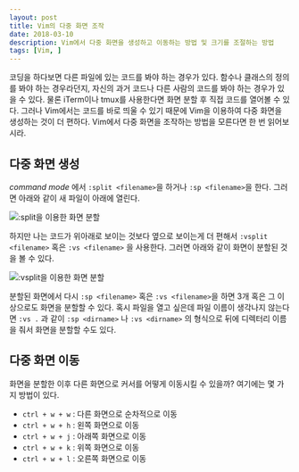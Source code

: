 ```yaml
---
layout: post
title: Vim의 다중 화면 조작
date: 2018-03-10
description: Vim에서 다중 화면을 생성하고 이동하는 방법 및 크기를 조절하는 방법
tags: [Vim, ]
---
```


코딩을 하다보면 다른 파일에 있는 코드를 봐야 하는 경우가 있다. 함수나 클래스의 정의를 봐야 하는 경우라던지, 자신의 과거 코드나 다른 사람의 코드를 봐야 하는 경우가 있을 수 있다. 물론 iTerm이나 tmux를 사용한다면 화면 분할 후 직접 코드를 열어볼 수 있다. 그러나 Vim에서는 코드를 바로 띄울 수 있기 때문에 Vim을 이용하여 다중 화면을 생성하는 것이 더 편하다. Vim에서 다중 화면을 조작하는 방법을 모른다면 한 번 읽어보시라.

## 다중 화면 생성

*command mode* 에서 ```:split <filename>```을 하거나 ```:sp <filename>```을 한다. 그러면 아래와 같이 새 파일이 아래에 열린다.

![:split을 이용한 화면 분할]({{site.baseurl}}/assets/img/vim_multiple_window/vim_split.png)

하지만 나는 코드가 위아래로 보이는 것보다 옆으로 보이는게 더 편해서 ```:vsplit <filename>``` 혹은 ```:vs <filename>``` 을 사용한다. 그러면 아래와 같이 화면이 분할된 것을 볼 수 있다.

![:vsplit을 이용한 화면 분할]({{site.baseurl}}/assets/img/vim_multiple_window/vim_vsplit.png)

분할된 화면에서 다시 ```:sp <filename>``` 혹은 ```:vs <filename>```을 하면 3개 혹은 그 이상으로도 화면을 분할할 수 있다. 혹시 파일을 열고 싶은데 파일 이름이 생각나지 않는다면 ```:vs .``` 과 같이 ```:sp <dirname>``` 나 ```:vs <dirname>``` 의 형식으로 뒤에 디렉터리 이름을 줘서 화면을 분할할 수도 있다.

## 다중 화면 이동

화면을 분할한 이후 다른 화면으로 커서를 어떻게 이동시킬 수 있을까? 여기에는 몇 가지 방법이 있다.

* ```ctrl + w + w``` : 다른 화면으로 순차적으로 이동
* ```ctrl + w + h``` : 왼쪽 화면으로 이동
* ```ctrl + w + j``` : 아래쪽 화면으로 이동
* ```ctrl + w + k``` : 위쪽 화면으로 이동
* ```ctrl + w + l``` : 오른쪽 화면으로 이동
